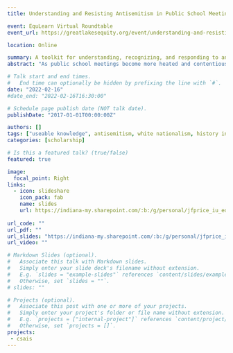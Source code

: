 ```yaml
---
title: Understanding and Resisting Antisemitism in Public School Meetings

event: EquLearn Virtual Roundtable
event_url: https://greatlakesequity.org/event/understanding-and-resisting-antisemitism-public-school-meetings

location: Online

summary: A toolkit for understanding, recognizing, and responding to antisemitism in public school meetings.
abstract: "As public school meetings become more heated and contentious along a range of different issues, from disagreements on matters of protecting public health, to maintaining historical accuracy in the curriculum, the incidence of antisemitic statements, connections with tropes, and the enactment of behaviors have risen alongside these increasingly heated events. This Virtual Roundtable provides an overview of these antisemitic incidents when they occur, connecting them with broader socio-historical contexts, and providing strategies for dealing with them. This Roundtable was facilitated on behalf of the Midwest & Plains Equity Center."

# Talk start and end times.
#   End time can optionally be hidden by prefixing the line with `#`.
date: "2022-02-16"
#date_end: "2022-02-16T16:30:00"

# Schedule page publish date (NOT talk date).
publishDate: "2017-01-01T00:00:00Z"

authors: []
tags: ["useable knowledge", antisemitism, white nationalism, history in person]
categories: [scholarship]

# Is this a featured talk? (true/false)
featured: true

image:
  focal_point: Right
links:
  - icon: slideshare
    icon_pack: fab
    name: slides
    url: https://indiana-my.sharepoint.com/:b:/g/personal/jfprice_iu_edu/EeEmXC7AA9REkdHqPn2zdi8BuFN1x3A5b8qDETLl6s1jTg
    
url_code: ""
url_pdf: ""
url_slides: "https://indiana-my.sharepoint.com/:b:/g/personal/jfprice_iu_edu/EeEmXC7AA9REkdHqPn2zdi8BuFN1x3A5b8qDETLl6s1jTg"
url_video: ""

# Markdown Slides (optional).
#   Associate this talk with Markdown slides.
#   Simply enter your slide deck's filename without extension.
#   E.g. `slides = "example-slides"` references `content/slides/example-slides.md`.
#   Otherwise, set `slides = ""`.
# slides: ""

# Projects (optional).
#   Associate this post with one or more of your projects.
#   Simply enter your project's folder or file name without extension.
#   E.g. `projects = ["internal-project"]` references `content/project/deep-learning/index.md`.
#   Otherwise, set `projects = []`.
projects:
 - csais
---
```

